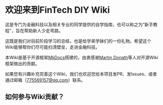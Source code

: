 # 欢迎来到FinTech DIY Wiki

这是专门为金融科技以及相关专业的同学提供的自学指南，也可以称之为“新手教程”，旨在帮助新人少走弯路。

这既是我们对目前阶段学习的总结，也是给学弟学妹们的一份礼物。希望这个Wiki能够帮你们尽可能扫清壁垒，走进金融科技。

本Wiki是基于开源框架[MkDocs](https://www.mkdocs.org)搭建的，由衷感谢[Martin Donath](https://github.com/squidfunk)等人对开源Wiki框架做出的贡献。

如果您有兴趣补充完善这个Wiki，我们也欢迎您给本项目发PR、发Issues、或者通过邮箱（775569157@qq.com）联系。

## 如何参与Wiki贡献？
